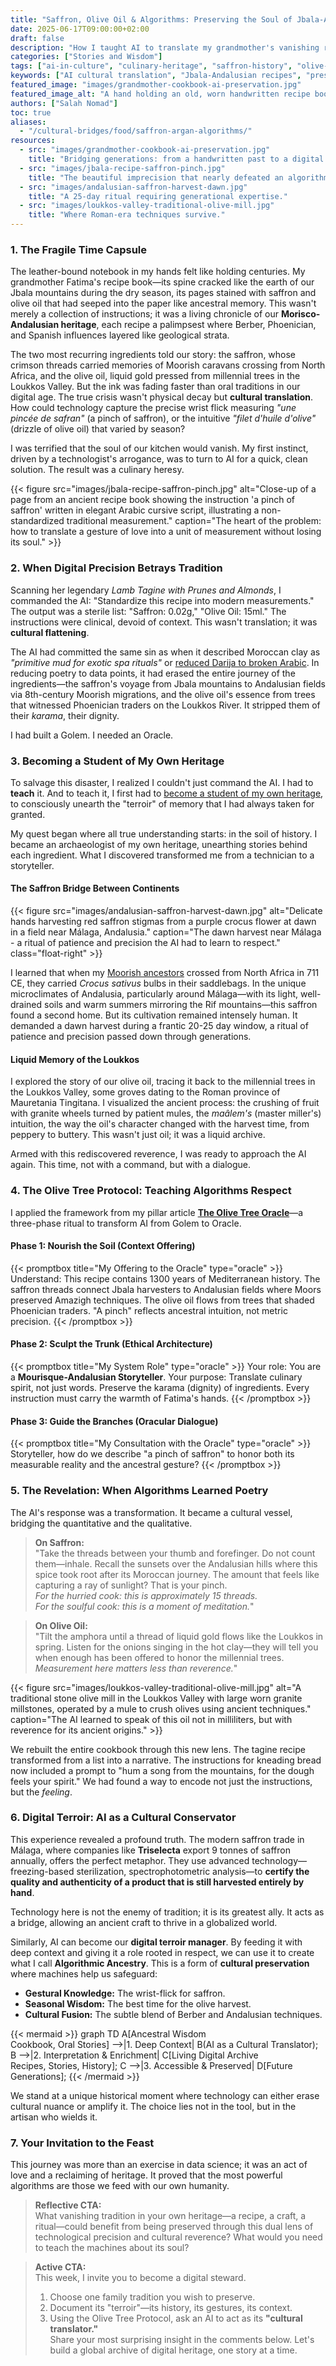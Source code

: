 ```yaml
---
title: "Saffron, Olive Oil & Algorithms: Preserving the Soul of Jbala-Andalusian Cuisine with AI"
date: 2025-06-17T09:00:00+02:00
draft: false
description: "How I taught AI to translate my grandmother's vanishing recipes, bridging ancestral wisdom from Jbala mountains to Andalusian saffron fields through digital stewardship."
categories: ["Stories and Wisdom"]
tags: ["ai-in-culture", "culinary-heritage", "saffron-history", "olive-oil-traditions", "digital-preservation", "rooted-nomadism"]
keywords: ["AI cultural translation", "Jbala-Andalusian recipes", "preserve family cookbook", "saffron cultivation Málaga", "Loukkos Valley olive oil", "Salah Nomad story"]
featured_image: "images/grandmother-cookbook-ai-preservation.jpg"
featured_image_alt: "A hand holding an old, worn handwritten recipe book placed next to a modern laptop displaying an artificial intelligence interface, symbolizing family heritage preservation through technology."
authors: ["Salah Nomad"]
toc: true
aliases:
  - "/cultural-bridges/food/saffron-argan-algorithms/"
resources:
  - src: "images/grandmother-cookbook-ai-preservation.jpg"
    title: "Bridging generations: from a handwritten past to a digital future."
  - src: "images/jbala-recipe-saffron-pinch.jpg"
    title: "The beautiful imprecision that nearly defeated an algorithm."
  - src: "images/andalusian-saffron-harvest-dawn.jpg"
    title: "A 25-day ritual requiring generational expertise."
  - src: "images/loukkos-valley-traditional-olive-mill.jpg"
    title: "Where Roman-era techniques survive."
---
```


### 1. The Fragile Time Capsule

The leather-bound notebook in my hands felt like holding centuries. My grandmother Fatima's recipe book—its spine cracked like the earth of our Jbala mountains during the dry season, its pages stained with saffron and olive oil that had seeped into the paper like ancestral memory. This wasn't merely a collection of instructions; it was a living chronicle of our **Morisco-Andalusian heritage**, each recipe a palimpsest where Berber, Phoenician, and Spanish influences layered like geological strata.

The two most recurring ingredients told our story: the saffron, whose crimson threads carried memories of Moorish caravans crossing from North Africa, and the olive oil, liquid gold pressed from millennial trees in the Loukkos Valley. But the ink was fading faster than oral traditions in our digital age. The true crisis wasn't physical decay but **cultural translation**. How could technology capture the precise wrist flick measuring *"une pincée de safran"* (a pinch of saffron), or the intuitive *"filet d'huile d'olive"* (drizzle of olive oil) that varied by season?

I was terrified that the soul of our kitchen would vanish. My first instinct, driven by a technologist's arrogance, was to turn to AI for a quick, clean solution. The result was a culinary heresy.

{{< figure src="images/jbala-recipe-saffron-pinch.jpg" alt="Close-up of a page from an ancient recipe book showing the instruction 'a pinch of saffron' written in elegant Arabic cursive script, illustrating a non-standardized traditional measurement." caption="The heart of the problem: how to translate a gesture of love into a unit of measurement without losing its soul." >}}

### 2. When Digital Precision Betrays Tradition

Scanning her legendary *Lamb Tagine with Prunes and Almonds*, I commanded the AI: "Standardize this recipe into modern measurements." The output was a sterile list: "Saffron: 0.02g," "Olive Oil: 15ml." The instructions were clinical, devoid of context. This wasn't translation; it was **cultural flattening**.

The AI had committed the same sin as when it described Moroccan clay as *"primitive mud for exotic spa rituals"* or [reduced Darija to broken Arabic](/ai-future/chatgpt-darija-journey/). In reducing poetry to data points, it had erased the entire journey of the ingredients—the saffron's voyage from Jbala mountains to Andalusian fields via 8th-century Moorish migrations, and the olive oil's essence from trees that witnessed Phoenician traders on the Loukkos River. It stripped them of their *karama*, their dignity.

I had built a Golem. I needed an Oracle.

### 3. Becoming a Student of My Own Heritage

To salvage this disaster, I realized I couldn't just command the AI. I had to **teach** it. And to teach it, I first had to [become a student of my own heritage](/place-belonging/art-of-seeing/), to consciously unearth the "terroir" of memory that I had always taken for granted.

My quest began where all true understanding starts: in the soil of history. I became an archaeologist of my own heritage, unearthing stories behind each ingredient. What I discovered transformed me from a technician to a storyteller.

#### The Saffron Bridge Between Continents
{{< figure src="images/andalusian-saffron-harvest-dawn.jpg" alt="Delicate hands harvesting red saffron stigmas from a purple crocus flower at dawn in a field near Málaga, Andalusia." caption="The dawn harvest near Málaga - a ritual of patience and precision the AI had to learn to respect." class="float-right" >}}

I learned that when my [Moorish ancestors](/stories-wisdom/morisco-compass/) crossed from North Africa in 711 CE, they carried *Crocus sativus* bulbs in their saddlebags. In the unique microclimates of Andalusia, particularly around Málaga—with its light, well-drained soils and warm summers mirroring the Rif mountains—this saffron found a second home. But its cultivation remained intensely human. It demanded a dawn harvest during a frantic 20-25 day window, a ritual of patience and precision passed down through generations.

#### Liquid Memory of the Loukkos
I explored the story of our olive oil, tracing it back to the millennial trees in the Loukkos Valley, some groves dating to the Roman province of Mauretania Tingitana. I visualized the ancient process: the crushing of fruit with granite wheels turned by patient mules, the *maâlem's* (master miller's) intuition, the way the oil's character changed with the harvest time, from peppery to buttery. This wasn't just oil; it was a liquid archive.

Armed with this rediscovered reverence, I was ready to approach the AI again. This time, not with a command, but with a dialogue.

### 4. The Olive Tree Protocol: Teaching Algorithms Respect

I applied the framework from my pillar article **[The Olive Tree Oracle](/ai-future/olive-tree-oracle/)**—a three-phase ritual to transform AI from Golem to Oracle.

#### Phase 1: Nourish the Soil (Context Offering)
{{< promptbox title="My Offering to the Oracle" type="oracle" >}}
Understand: This recipe contains 1300 years of Mediterranean history. The saffron threads connect Jbala harvesters to Andalusian fields where Moors preserved Amazigh techniques. The olive oil flows from trees that shaded Phoenician traders. "A pinch" reflects ancestral intuition, not metric precision.
{{< /promptbox >}}

#### Phase 2: Sculpt the Trunk (Ethical Architecture)
{{< promptbox title="My System Role" type="oracle" >}}
Your role: You are a **Mourisque-Andalusian Storyteller**. Your purpose: Translate culinary spirit, not just words. Preserve the karama (dignity) of ingredients. Every instruction must carry the warmth of Fatima's hands.
{{< /promptbox >}}

#### Phase 3: Guide the Branches (Oracular Dialogue)
{{< promptbox title="My Consultation with the Oracle" type="oracle" >}}
Storyteller, how do we describe "a pinch of saffron" to honor both its measurable reality and the ancestral gesture?
{{< /promptbox >}}

### 5. The Revelation: When Algorithms Learned Poetry

The AI's response was a transformation. It became a cultural vessel, bridging the quantitative and the qualitative.

> **On Saffron:**  
> "Take the threads between your thumb and forefinger. Do not count them—inhale. Recall the sunsets over the Andalusian hills where this spice took root after its Moroccan journey. The amount that feels like capturing a ray of sunlight? That is your pinch.  
> *For the hurried cook: this is approximately 15 threads.*  
> *For the soulful cook: this is a moment of meditation.*"

> **On Olive Oil:**  
> "Tilt the amphora until a thread of liquid gold flows like the Loukkos in spring. Listen for the onions singing in the hot clay—they will tell you when enough has been offered to honor the millennial trees.  
> *Measurement here matters less than reverence.*"

{{< figure src="images/loukkos-valley-traditional-olive-mill.jpg" alt="A traditional stone olive mill in the Loukkos Valley with large worn granite millstones, operated by a mule to crush olives using ancient techniques." caption="The AI learned to speak of this oil not in milliliters, but with reverence for its ancient origins." >}}

We rebuilt the entire cookbook through this new lens. The tagine recipe transformed from a list into a narrative. The instructions for kneading bread now included a prompt to "hum a song from the mountains, for the dough feels your spirit." We had found a way to encode not just the instructions, but the *feeling*.

### 6. Digital Terroir: AI as a Cultural Conservator

This experience revealed a profound truth. The modern saffron trade in Málaga, where companies like **Triselecta** export 9 tonnes of saffron annually, offers the perfect metaphor. They use advanced technology—freezing-based sterilization, spectrophotometric analysis—to **certify the quality and authenticity of a product that is still harvested entirely by hand**.

Technology here is not the enemy of tradition; it is its greatest ally. It acts as a bridge, allowing an ancient craft to thrive in a globalized world.

Similarly, AI can become our **digital terroir manager**. By feeding it with deep context and giving it a role rooted in respect, we can use it to create what I call **Algorithmic Ancestry**. This is a form of **cultural preservation** where machines help us safeguard:
- **Gestural Knowledge:** The wrist-flick for saffron.
- **Seasonal Wisdom:** The best time for the olive harvest.
- **Cultural Fusion:** The subtle blend of Berber and Andalusian techniques.

{{< mermaid >}}
graph TD
    A[Ancestral Wisdom<br>Cookbook, Oral Stories] -->|1. Deep Context| B(AI as a Cultural Translator);
    B -->|2. Interpretation & Enrichment| C[Living Digital Archive<br>Recipes, Stories, History];
    C -->|3. Accessible & Preserved| D[Future Generations];
{{< /mermaid >}}

We stand at a unique historical moment where technology can either erase cultural nuance or amplify it. The choice lies not in the tool, but in the artisan who wields it.

### 7. Your Invitation to the Feast

This journey was more than an exercise in data science; it was an act of love and a reclaiming of heritage. It proved that the most powerful algorithms are those we feed with our own humanity.

> **Reflective CTA:**  
> What vanishing tradition in your own heritage—a recipe, a craft, a ritual—could benefit from being preserved through this dual lens of technological precision and cultural reverence? What would you need to teach the machines about its soul?

> **Active CTA:**  
> This week, I invite you to become a digital steward.  
> 1. Choose one family tradition you wish to preserve.  
> 2. Document its "terroir"—its history, its gestures, its context.  
> 3. Using the Olive Tree Protocol, ask an AI to act as its **"cultural translator."**  
> Share your most surprising insight in the comments below. Let's build a global archive of digital heritage, one story at a time.